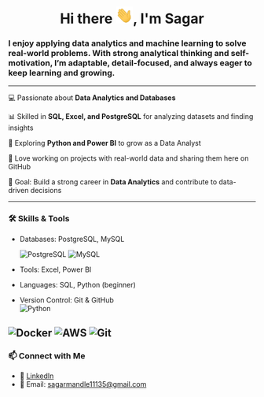 <h1 align="center"> Hi there <img src="Image/Waving Hand.gif" width="35px" />, I'm Sagar </h1>

### I enjoy applying data analytics and machine learning to solve real-world problems. With strong analytical thinking and self-motivation, I’m adaptable, detail-focused, and always eager to keep learning and growing. 

---

💻 Passionate about **Data Analytics and Databases**  

📊 Skilled in **SQL, Excel, and PostgreSQL** for analyzing datasets and finding insights 

🚀 Exploring **Python and Power BI** to grow as a Data Analyst  

📂 Love working on projects with real-world data and sharing them here on GitHub  

🎯 Goal: Build a strong career in **Data Analytics** and contribute to data-driven decisions  

---

### 🛠️ Skills & Tools  
- Databases: PostgreSQL, MySQL
  
  ![PostgreSQL](https://img.shields.io/badge/PostgreSQL-316192?style=for-the-badge&logo=postgresql&logoColor=white)
 ![MySQL](https://img.shields.io/badge/MySQL-005C84?style=for-the-badge&logo=mysql&logoColor=white)

- Tools: Excel, Power BI 
- Languages: SQL, Python (beginner)  
- Version Control: Git & GitHub  
![Python](https://img.shields.io/badge/Python-3776AB?style=for-the-badge&logo=python&logoColor=white)

![Docker](https://img.shields.io/badge/Docker-2496ED?style=for-the-badge&logo=docker&logoColor=white)
![AWS](https://img.shields.io/badge/AWS-232F3E?style=for-the-badge&logo=amazon-aws&logoColor=white)
![Git](https://img.shields.io/badge/GIT-E44C30?style=for-the-badge&logo=git&logoColor=white)
---

### 📫 Connect with Me  
- 💼 [LinkedIn](https://www.linkedin.com/in/sagar-kumar-mandle-7086ba366/) 
- 📧 Email: sagarmandle11135@gmail.com 



